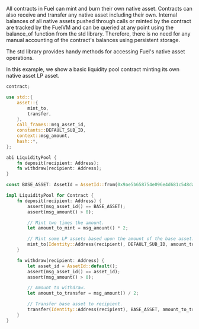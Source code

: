 All contracts in Fuel can mint and burn their own native asset. Contracts can also receive and transfer any native asset including their own. Internal balances of all native assets pushed through calls or minted by the contract are tracked by the FuelVM and can be queried at any point using the balance_of function from the std library. Therefore, there is no need for any manual accounting of the contract's balances using persistent storage.

The std library provides handy methods for accessing Fuel's native asset operations.

In this example, we show a basic liquidity pool contract minting its own native asset LP asset.

```rust
contract;

use std::{
    asset::{
        mint_to,
        transfer,
    },
    call_frames::msg_asset_id,
    constants::DEFAULT_SUB_ID,
    context::msg_amount,
    hash::*,
};

abi LiquidityPool {
    fn deposit(recipient: Address);
    fn withdraw(recipient: Address);
}

const BASE_ASSET: AssetId = AssetId::from(0x9ae5b658754e096e4d681c548daf46354495a437cc61492599e33fc64dcdc30c);

impl LiquidityPool for Contract {
    fn deposit(recipient: Address) {
        assert(msg_asset_id() == BASE_ASSET);
        assert(msg_amount() > 0);

        // Mint two times the amount.
        let amount_to_mint = msg_amount() * 2;

        // Mint some LP assets based upon the amount of the base asset.
        mint_to(Identity::Address(recipient), DEFAULT_SUB_ID, amount_to_mint);
    }

    fn withdraw(recipient: Address) {
        let asset_id = AssetId::default();
        assert(msg_asset_id() == asset_id);
        assert(msg_amount() > 0);

        // Amount to withdraw.
        let amount_to_transfer = msg_amount() / 2;

        // Transfer base asset to recipient.
        transfer(Identity::Address(recipient), BASE_ASSET, amount_to_transfer);
    }
}
```
